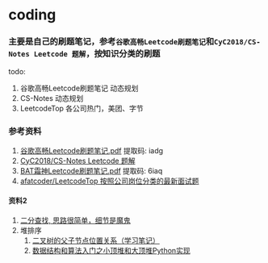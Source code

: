 # coding
### 主要是自己的刷题笔记，参考`谷歌高畅Leetcode刷题笔记`和`CyC2018/CS-Notes Leetcode 题解`，按知识分类的刷题

todo:
1. 谷歌高畅Leetcode刷题笔记 动态规划
2. CS-Notes 动态规划
3. LeetcodeTop 各公司热门，美团、字节

### 参考资料
1. [谷歌高畅Leetcode刷题笔记.pdf](https://pan.baidu.com/s/1RtXxCwzVNupojU1MBBUemw) 提取码: iadg 
2. [CyC2018/CS-Notes Leetcode 题解](https://github.com/CyC2018/CS-Notes/blob/master/notes/Leetcode%20%E9%A2%98%E8%A7%A3%20-%20%E7%9B%AE%E5%BD%95.md)
3. [BAT霜神Leetcode刷题笔记.pdf](https://pan.baidu.com/s/1LkptCKW5QK3IkB6nVnn2Zw) 提取码: 6iaq
4. [afatcoder/LeetcodeTop 按照公司岗位分类的最新面试题](https://github.com/afatcoder/LeetcodeTop)

#### 资料2
1. [二分查找, 思路很简单，细节是魔鬼](https://www.zhihu.com/question/36132386/answer/712269942)
2. 堆排序
   1. [二叉树的父子节点位置关系（学习笔记）](https://zhuanlan.zhihu.com/p/339763580)
   2. [数据结构和算法入门之小顶堆和大顶堆Python实现](https://zhuanlan.zhihu.com/p/77583063)
